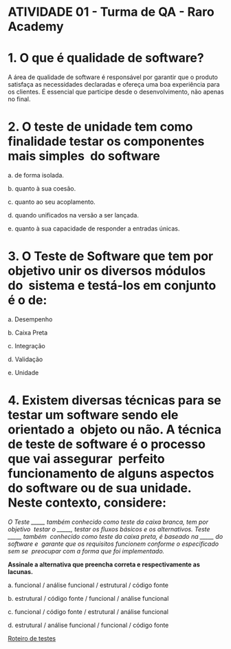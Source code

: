 # ATIVIDADE 01 - Turma de QA - Raro Academy

# 1. O que é qualidade de software?

A área de qualidade de software é responsável por garantir que o produto satisfaça as necessidades declaradas e ofereça uma boa experiência para os clientes. É essencial que participe desde o desenvolvimento, não apenas no final.

# 2. O teste de unidade tem como finalidade testar os componentes mais simples  do software

a. de forma isolada.

b. quanto à sua coesão.

c. quanto ao seu acoplamento.

d. quando unificados na versão a ser lançada.

e. quanto à sua capacidade de responder a entradas únicas.

# 3. O Teste de Software que tem por objetivo unir os diversos módulos do  sistema e testá-los em conjunto é o de:

a. Desempenho

b. Caixa Preta

c. Integração

d. Validação

e. Unidade

# 4. Existem diversas técnicas para se testar um software sendo ele orientado a  objeto ou não. A técnica de teste de software é o processo que vai assegurar  perfeito funcionamento de alguns aspectos do software ou de sua unidade.  Neste contexto, considere:

*O Teste _____ também conhecido como teste da caixa branca, tem por objetivo  testar o _____, testar os fluxos básicos e os alternativos. Teste _____ também  conhecido como teste da caixa preta, é baseado na _____ do software e  garante que os requisitos funcionem conforme o especificado sem se  preocupar com a forma que foi implementado.*

**Assinale a alternativa que preencha correta e respectivamente as lacunas.**

a. funcional / análise funcional / estrutural / código fonte

b. estrutural / código fonte / funcional / análise funcional

c. funcional / código fonte / estrutural / análise funcional

d. estrutural / análise funcional / funcional / código fonte

[Roteiro de testes ](ATIVIDADE%2001%20-%20Turma%20de%20QA%20-%20Raro%20Academy%20bc45581f94d84dcb955ddc892699bf29/Roteiro%20de%20testes%20c8a4fb1b5d874118804eddcdf1764959.csv)